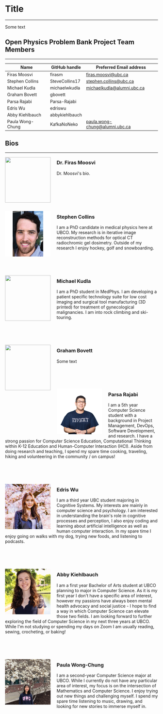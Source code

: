 # Title
----
Some text

## Open Physics Problem Bank Project Team Members
****

| Name | GitHub handle | Preferred Email address |
| ---- | ------------- | ----------------------- |
| Firas Moosvi | firasm | firas.moosvi@ubc.ca |
| Stephen Collins | SteveCollins17 |  stephen.collins@ubc.ca |
| Michael Kudla | michaelwkudla | michaelkudla@alumni.ubc.ca |
| Graham Bovett | gbovett | |
| Parsa Rajabi | Parsa-Rajabi | |
| Edris Wu | edriswu | |
| Abby Kiehlbauch | abbykiehlbauch | |
| Paula Wong-Chung | KafkaNoNeko | paula.wong-chung@alumni.ubc.ca |

## Bios
****

<img align="left" width="150" height="150" style="padding-right: 20px" src="img/firas.jpg"> </img>

### **Dr. Firas Moosvi**

Dr. Moosvi's bio.<br><br><br><br><br><br><br>

<img align="left" width="150" height="150" style="padding-right: 20px" src="img/stephen.png"> </img>

### **Stephen Collins**

I am a PhD candidate in medical physics here at UBCO. My research is in iterative image reconstruction methods for optical CT radiochromic gel dosimetry. Outside of my research I enjoy hockey, golf and snowboarding. <br><br><br><br><br>

<img align="left" width="150" height="150" style="padding-right: 20px" src="img/michael.png"> </img>

### **Michael Kudla**

I am a PhD student in MedPhys. I am developing a patient specific technology suite for low cost imaging and surgical tool manufacturing (3D printed) for treatment of gynecological malignancies. I am into rock climbing and ski-touring. <br><br><br><br><br>

<img align="left" width="150" height="150" style="padding-right: 20px" src="img/.png"> </img>

### **Graham Bovett**

Some text <br><br><br><br><br>

<img align="left" width="150" height="150" style="padding-right: 20px" src="img/parsa.png"> </img> 

### **Parsa Rajabi**

I am a 5th year Computer Science student with a background in Project Management, DevOps, Software Development, and research. I have a strong passion for Computer Science Education, Computational Thinking within K-12 Education and Human-Computer Interaction (HCI). Aside from doing research and teaching, I spend my spare time cooking, traveling, hiking and volunteering in the community / on campus!<br><br><br><br><br>

<img align="left" width="150" height="150" style="padding-right: 20px" src="img/edris.png"> </img>

### **Edris Wu**

I am a third year UBC student majoring in Cognitive Systems. My interests are mainly in computer science and psychology. I am interested in understanding the brain's role in cognitive processes and perception, I also enjoy coding and learning about artificial intelligence as well as human computer interaction. In my spare time I enjoy going on walks with my dog, trying new foods, and listening to podcasts.<br><br><br><br><br>

<img align="left" width="150" height="150" style="padding-right: 20px" src="img/abby.png"> </img>

### **Abby Kiehlbauch**

I am a first year Bachelor of Arts student at UBCO planning to major in Computer Science. As it is my first year I don't have a specific area of interest, however my passions have always been mental health advocacy and social justice - I hope to find a way in which Computer Science can elevate those two fields. I am looking forward to further exploring the field of Computer Science in my next three years at UBCO. While I'm not studying or spending my days on Zoom I am usually reading, sewing, crocheting, or baking! <br><br><br><br><br>

<img align="left" width="150" height="150" style="padding-right: 20px" src="img/paula.png"> </img>

### **Paula Wong-Chung**

I am a second-year Computer Science major at UBCO.  While I currently do not have any particular area of interest, my focus is on the intersection of Mathematics and Computer Science.  I enjoy trying out new things and challenging myself.   I spend my spare time listening to music, drawing, and looking for new stories to immerse myself in. <br><br><br><br><br>
